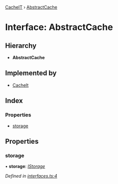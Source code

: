 [CacheIT](../globals.md) › [AbstractCache](abstractcache.md)

# Interface: AbstractCache

## Hierarchy

* **AbstractCache**

## Implemented by

* [CacheIt](../classes/cacheit.md)

## Index

### Properties

* [storage](abstractcache.md#storage)

## Properties

###  storage

• **storage**: *[IStorage](istorage.md)*

*Defined in [interfaces.ts:4](https://github.com/pavanser/cacheit/blob/da2929e/src/interfaces.ts#L4)*
